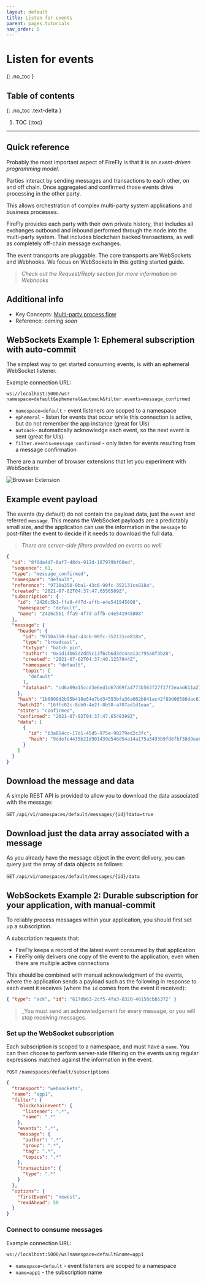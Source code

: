 ```yaml
---
layout: default
title: Listen for events
parent: pages.tutorials
nav_order: 6
---
```


# Listen for events
{: .no_toc }

## Table of contents
{: .no_toc .text-delta }

1. TOC
{:toc}

---

## Quick reference

Probably the most important aspect of FireFly is that it is an _event-driven programming model_.

Parties interact by sending messages and transactions to each other, on and off chain.
Once aggregated and confirmed those events drive processing in the other party.

This allows orchestration of complex multi-party system applications and business processes.

FireFly provides each party with their own private history, that includes all exchanges
outbound and inbound performed through the node into the multi-party system. That includes
blockchain backed transactions, as well as completely off-chain message exchanges.

The event transports are pluggable. The core transports are WebSockets and Webhooks.
We focus on WebSockets in this getting started guide.

> _Check out the Request/Reply section for more information on Webhooks_

## Additional info

- Key Concepts: [Multi-party process flow](/firefly/keyconcepts/multiparty_process_flow.html)
- Reference: _coming soon_

## WebSockets Example 1: Ephemeral subscription with auto-commit

The simplest way to get started consuming events, is with an ephemeral WebSocket listener.

Example connection URL:

`ws://localhost:5000/ws?namespace=default&ephemeral&autoack&filter.events=message_confirmed`

- `namespace=default` - event listeners are scoped to a namespace
- `ephemeral` - listen for events that occur while this connection is active, but do not remember the app instance (great for UIs)
- `autoack`- automatically acknowledge each event, so the next event is sent (great for UIs)
- `filter.events=message_confirmed` - only listen for events resulting from a message confirmation

There are a number of browser extensions that let you experiment with WebSockets:

![Browser Extension](../images/websocket_example.png)

## Example event payload

The events (by default) do not contain the payload data, just the `event` and referred `message`.
This means the WebSocket payloads are a predictably small size, and the application can
use the information in the `message` to post-filter the event to decide if it needs to download
the full data.

> _There are server-side filters provided on events as well_

```json
{
  "id": "8f0da4d7-8af7-48da-912d-187979bf60ed",
  "sequence": 61,
  "type": "message_confirmed",
  "namespace": "default",
  "reference": "9710a350-0ba1-43c6-90fc-352131ce818a",
  "created": "2021-07-02T04:37:47.6556589Z",
  "subscription": {
    "id": "2426c5b1-ffa9-4f7d-affb-e4e541945808",
    "namespace": "default",
    "name": "2426c5b1-ffa9-4f7d-affb-e4e541945808"
  },
  "message": {
    "header": {
      "id": "9710a350-0ba1-43c6-90fc-352131ce818a",
      "type": "broadcast",
      "txtype": "batch_pin",
      "author": "0x1d14b65d2dd5c13f6cb6d3dc4aa13c795a8f3b28",
      "created": "2021-07-02T04:37:40.1257944Z",
      "namespace": "default",
      "topic": [
        "default"
      ],
      "datahash": "cd6a09a15ccd3e6ed1d67d69fa4773b563f27f17f3eaad611a2792ba945ca34f"
    },
    "hash": "1b6808d2b95b418e54e7bd34593bfa36a002b841ac42f89d00586dac61e8df43",
    "batchID": "16ffc02c-8cb0-4e2f-8b58-a707ad1d1eae",
    "state": "confirmed",
    "confirmed": "2021-07-02T04:37:47.6548399Z",
    "data": [
      {
        "id": "b3a814cc-17d1-45d5-975e-90279ed2c3fc",
        "hash": "9ddefe4435b21d901439e546d54a14a175a3493b9fd8fbf38d9ea6d3cbf70826"
      }
    ]
  }
}
```

## Download the message and data

A simple REST API is provided to allow you to download the data associated with the message:

`GET` `/api/v1/namespaces/default/messages/{id}?data=true`

## Download just the data array associated with a message

As you already have the message object in the event delivery, you can query just the array
of data objects as follows:

`GET` `/api/v1/namespaces/default/messages/{id}/data`

## WebSockets Example 2: Durable subscription for your application, with manual-commit

To reliably process messages within your application, you should first set up a subscription.

A subscription requests that:
- FireFly keeps a record of the latest event consumed by that application
- FireFly only delivers one copy of the event to the application, even when there are multiple active connections

This should be combined with manual acknowledgment of the events, where the application sends a
payload such as the following in response to each event it receives (where the `id` comes from the event
it received):

```json
{ "type": "ack", "id": "617db63-2cf5-4fa3-8320-46150cbb5372" }
```

> _You must send an acknowledgement for every message, or you will stop receiving messages.

### Set up the WebSocket subscription

Each subscription is scoped to a namespace, and must have a `name`. You can then choose to perform
server-side filtering on the events using regular expressions matched against the information
in the event.

`POST` `/namespaces/default/subscriptions`

```json
{
  "transport": "websockets",
  "name": "app1",
  "filter": {
    "blockchainevent": {
      "listener": ".*",
      "name": ".*"
    },
    "events": ".*",
    "message": {
      "author": ".*",
      "group": ".*",
      "tag": ".*",
      "topics": ".*"
    },
    "transaction": {
      "type": ".*"
    }
  },
  "options": {
    "firstEvent": "newest",
    "readAhead": 50
  }
}
```

### Connect to consume messages

Example connection URL:

`ws://localhost:5000/ws?namespace=default&name=app1`

- `namespace=default` - event listeners are scoped to a namespace
- `name=app1` - the subscription name

